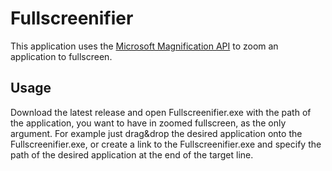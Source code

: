 # Fullscreenifier
This application uses the [Microsoft Magnification API](https://docs.microsoft.com/en-us/previous-versions/windows/desktop/magapi/entry-magapi-sdk) to zoom an application to fullscreen.

## Usage
Download the latest release and open Fullscreenifier.exe with the path of the application, you want to have in zoomed fullscreen, as the only argument.
For example just drag&drop the desired application onto the Fullscreenifier.exe, or create a link to the Fullscreenifier.exe and specify the path of the desired application at the end of the target line.
